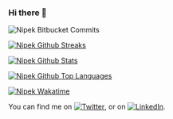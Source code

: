 ### Hi there 👋

![Nipek Bitbucket Commits](https://img.shields.io/static/v1?label=Bitbucket%20Commit%202014%20to%20present&message=>2111&color=informational&style=flat&logo=bitbucket&logoColor=white&labelColor=2bbc8a)


[![Nipek Github Streaks](https://github-readme-streak-stats.herokuapp.com?user=nipek&theme=buefy-dark&hide_border=true)](https://nipek.github.io)

[![Nipek Github Stats](https://github-readme-stats.vercel.app/api?username=nipek&theme=midnight-purple&show_icons=true&hide=stars,issues,contribs&count_private=true&custom_title=Stats&hide_border=true&include_all_commits=true)](https://nipek.github.io)

[![Nipek Github Top Languages](https://github-readme-stats.vercel.app/api/top-langs/?username=nipek&layout=compact)](https://nipek.github.io)

[![Nipek Wakatime](https://github-readme-stats.vercel.app/api/wakatime?username=nipek&layout=compact)](https://nipek.github.io)


<!-- Actual text -->

You can find me on [![Twitter][1.2]][1], or on [![LinkedIn][2.2]][2].

<!-- Icons -->

[1.2]: http://i.imgur.com/wWzX9uB.png (twitter icon without padding)
[2.2]: https://raw.githubusercontent.com/MartinHeinz/MartinHeinz/master/linkedin-3-16.png (LinkedIn icon without padding)

<!-- Links to your social media accounts -->

[1]: https://twitter.com/olanipekunife
[2]: https://www.linkedin.com/in/nipek/



<!--
**nipek/nipek** is a ✨ _special_ ✨ repository because its `README.md` (this file) appears on your GitHub profile.

[<img src="https://readme-spotify-status-ffyn06apc-olanipekunifeoluwao.vercel.app/api/run-spotify-status" alt="Your alt what" width="500" />](https://nipek.github.io)
Here are some ideas to get you started:

- 🔭 I’m currently working on ...
- 🌱 I’m currently learning ...
- 👯 I’m looking to collaborate on ...
- 🤔 I’m looking for help with ...
- 💬 Ask me about ...
- 📫 How to reach me: ...
- 😄 Pronouns: ...
- ⚡ Fun fact: ...
-->
